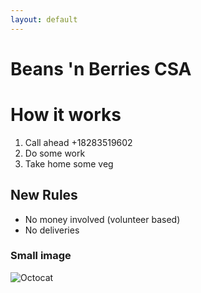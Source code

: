```yaml
---
layout: default
---
```

# Beans 'n Berries CSA

# How it works

1.  Call ahead +18283519602
1.  Do some work
1.  Take home some veg

## New Rules

* No money involved (volunteer based)
* No deliveries

### Small image

![Octocat](https://github.githubassets.com/images/icons/emoji/octocat.png)


